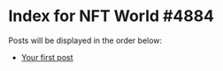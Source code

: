 # Index for NFT World #4884
Posts will be displayed in the order below:

- [Your first post](./001-first.md)

